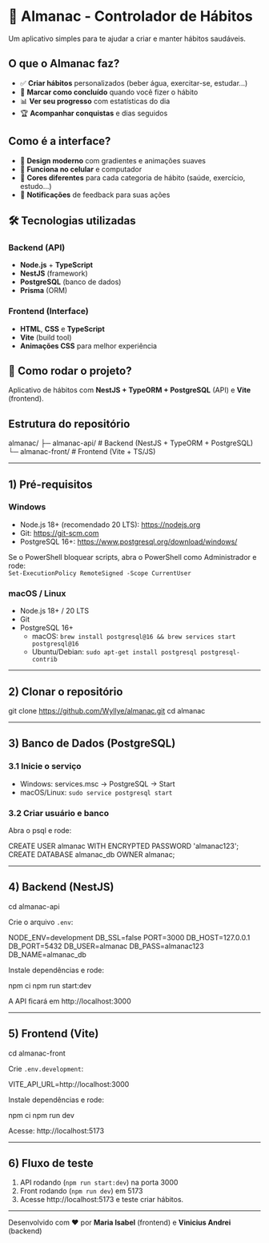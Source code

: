 # 📅 Almanac - Controlador de Hábitos

Um aplicativo simples para te ajudar a criar e manter hábitos saudáveis.

## O que o Almanac faz?

- ✅ **Criar hábitos** personalizados (beber água, exercitar-se, estudar...)
- 🎯 **Marcar como concluído** quando você fizer o hábito
- 📊 **Ver seu progresso** com estatísticas do dia
- 🏆 **Acompanhar conquistas** e dias seguidos

## Como é a interface?

- 🎨 **Design moderno** com gradientes e animações suaves
- 📱 **Funciona no celular** e computador
- 🌈 **Cores diferentes** para cada categoria de hábito (saúde, exercício, estudo...)
- 🔔 **Notificações** de feedback para suas ações

## 🛠️ Tecnologias utilizadas

### Backend (API)
- **Node.js** + **TypeScript**
- **NestJS** (framework)
- **PostgreSQL** (banco de dados)
- **Prisma** (ORM)

### Frontend (Interface)
- **HTML**, **CSS** e **TypeScript**
- **Vite** (build tool)
- **Animações CSS** para melhor experiência

## 🚀 Como rodar o projeto?

Aplicativo de hábitos com **NestJS + TypeORM + PostgreSQL** (API) e **Vite** (frontend).

## Estrutura do repositório

almanac/
├─ almanac-api/      # Backend (NestJS + TypeORM + PostgreSQL)
└─ almanac-front/    # Frontend (Vite + TS/JS)

---

## 1) Pré-requisitos

### Windows
- Node.js 18+ (recomendado 20 LTS): https://nodejs.org  
- Git: https://git-scm.com  
- PostgreSQL 16+: https://www.postgresql.org/download/windows/  

Se o PowerShell bloquear scripts, abra o PowerShell como Administrador e rode:  
`Set-ExecutionPolicy RemoteSigned -Scope CurrentUser`

### macOS / Linux
- Node.js 18+ / 20 LTS
- Git
- PostgreSQL 16+  
  - macOS: `brew install postgresql@16 && brew services start postgresql@16`  
  - Ubuntu/Debian: `sudo apt-get install postgresql postgresql-contrib`  

---

## 2) Clonar o repositório

git clone https://github.com/Wyllye/almanac.git
cd almanac

---

## 3) Banco de Dados (PostgreSQL)

### 3.1 Inicie o serviço
- Windows: services.msc → PostgreSQL → Start
- macOS/Linux: `sudo service postgresql start`

### 3.2 Criar usuário e banco

Abra o psql e rode:

CREATE USER almanac WITH ENCRYPTED PASSWORD 'almanac123';
CREATE DATABASE almanac_db OWNER almanac;

---

## 4) Backend (NestJS)

cd almanac-api

Crie o arquivo `.env`:

NODE_ENV=development
DB_SSL=false
PORT=3000
DB_HOST=127.0.0.1
DB_PORT=5432
DB_USER=almanac
DB_PASS=almanac123
DB_NAME=almanac_db

Instale dependências e rode:

npm ci
npm run start:dev

A API ficará em http://localhost:3000

---

## 5) Frontend (Vite)

cd almanac-front

Crie `.env.development`:

VITE_API_URL=http://localhost:3000

Instale dependências e rode:

npm ci
npm run dev

Acesse: http://localhost:5173

---

## 6) Fluxo de teste

1. API rodando (`npm run start:dev`) na porta 3000  
2. Front rodando (`npm run dev`) em 5173  
3. Acesse http://localhost:5173 e teste criar hábitos.

---

Desenvolvido com ❤️ por **Maria Isabel** (frontend) e **Vinicius Andrei** (backend)
